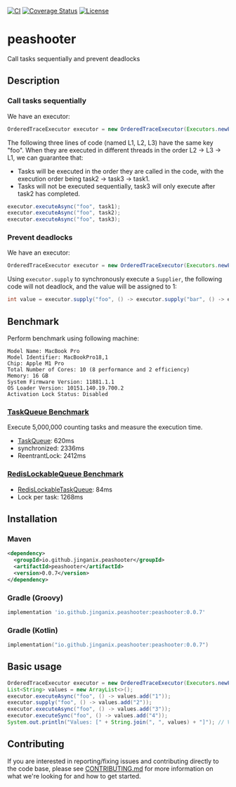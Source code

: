 [![CI](https://github.com/jinganix/peashooter/actions/workflows/ci.yml/badge.svg)](https://github.com/jinganix/peashooter/actions/workflows/ci.yml)
[![Coverage Status](https://coveralls.io/repos/github/jinganix/peashooter/badge.svg?branch=master)](https://coveralls.io/github/jinganix/peashooter?branch=master)
[![License](http://img.shields.io/:license-apache-brightgreen.svg)](http://www.apache.org/licenses/LICENSE-2.0.html)

# peashooter

Call tasks sequentially and prevent deadlocks

## Description

### Call tasks sequentially

We have an executor:
```java
OrderedTraceExecutor executor = new OrderedTraceExecutor(Executors.newFixedThreadPool(8));
```

The following three lines of code (named L1, L2, L3) have the same key "foo". When they are executed in different threads in the order L2 -> L3 -> L1, we can guarantee that:
- Tasks will be executed in the order they are called in the code, with the execution order being task2 -> task3 -> task1.
- Tasks will not be executed sequentially, task3 will only execute after task2 has completed.
```java
executor.executeAsync("foo", task1);
executor.executeAsync("foo", task2);
executor.executeAsync("foo", task3);
```

### Prevent deadlocks

We have an executor:
```java
OrderedTraceExecutor executor = new OrderedTraceExecutor(Executors.newFixedThreadPool(8));
```

Using `executor.supply` to synchronously execute a `Supplier`, the following code will not deadlock, and the value will be assigned to 1:
```java
int value = executor.supply("foo", () -> executor.supply("bar", () -> executor.supply("foo", () -> 1)));
```

## Benchmark

Perform benchmark using following machine:
```
Model Name: MacBook Pro
Model Identifier: MacBookPro18,1
Chip: Apple M1 Pro
Total Number of Cores: 10 (8 performance and 2 efficiency)
Memory: 16 GB
System Firmware Version: 11881.1.1
OS Loader Version: 10151.140.19.700.2
Activation Lock Status: Disabled
```

### [TaskQueue Benchmark](lib/src/test/java/io/github/jinganix/peashooter/queue/TaskQueueBenchmarkTest.java)

Execute 5,000,000 counting tasks and measure the execution time.

- [TaskQueue](lib/src/main/java/io/github/jinganix/peashooter/queue/TaskQueue.java): 620ms
- synchronized: 2336ms
- ReentrantLock: 2412ms

### [RedisLockableQueue Benchmark](lib/src/test/java/io/github/jinganix/peashooter/redisson/RedisLockableQueueBenchmarkTest.java)

- [RedisLockableTaskQueue](lib/src/test/java/io/github/jinganix/peashooter/redisson/setup/RedisLockableTaskQueue.java): 84ms
- Lock per task: 1268ms

## Installation

### Maven

```xml
<dependency>
  <groupId>io.github.jinganix.peashooter</groupId>
  <artifactId>peashooter</artifactId>
  <version>0.0.7</version>
</dependency>
```

### Gradle (Groovy)

```groovy
implementation 'io.github.jinganix.peashooter:peashooter:0.0.7'
```

### Gradle (Kotlin)

```kotlin
implementation("io.github.jinganix.peashooter:peashooter:0.0.7")
```

## Basic usage

```java
OrderedTraceExecutor executor = new OrderedTraceExecutor(Executors.newFixedThreadPool(8));
List<String> values = new ArrayList<>();
executor.executeAsync("foo", () -> values.add("1"));
executor.supply("foo", () -> values.add("2"));
executor.executeAsync("foo", () -> values.add("3"));
executor.executeSync("foo", () -> values.add("4"));
System.out.println("Values: [" + String.join(", ", values) + "]"); // Values: [1, 2, 3, 4]
```

## Contributing

If you are interested in reporting/fixing issues and contributing directly to the code base, please see [CONTRIBUTING.md](CONTRIBUTING.md) for more information on what we're looking for and how to get started.
